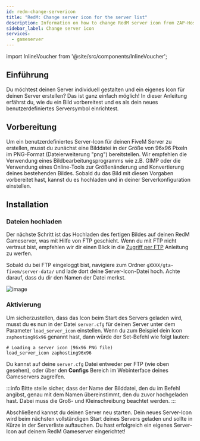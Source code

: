 ```yaml
---
id: redm-change-servericon
title: "RedM: Change server icon for the server list"
description: Information on how to change RedM server icon from ZAP-Hosting - ZAP-Hosting.com documentation
sidebar_label: Change server icon
services:
  - gameserver
---
```


import InlineVoucher from '@site/src/components/InlineVoucher';

## Einführung

Du möchtest deinen Server individuell gestalten und ein eigenes Icon für deinen Server erstellen? Das ist ganz einfach möglich! In dieser Anleitung erfährst du, wie du ein Bild vorbereitest und es als dein neues benutzerdefiniertes Serversymbol einrichtest.

<InlineVoucher />

## Vorbereitung

Um ein benutzerdefiniertes Server-Icon für deinen FiveM Server zu erstellen, musst du zunächst eine Bilddatei in der Größe von 96x96 Pixeln im PNG-Format (Dateierweiterung "png") bereitstellen. Wir empfehlen die Verwendung eines Bildbearbeitungsprogramms wie z.B. GIMP oder die Verwendung eines Online-Tools zur Größenänderung und Konvertierung deines bestehenden Bildes. Sobald du das Bild mit diesen Vorgaben vorbereitet hast, kannst du es hochladen und in deiner Serverkonfiguration einstellen.



## Installation

### Dateien hochladen

Der nächste Schritt ist das Hochladen des fertigen Bildes auf deinen RedM Gameserver, was mit Hilfe von FTP geschieht. Wenn du mit FTP nicht vertraut bist, empfehlen wir dir einen Blick in die [Zugriff per FTP](gameserver-ftpaccess.md) Anleitung zu werfen.

Sobald du bei FTP eingeloggt bist, navigiere zum Ordner `gXXXX/gta-fivem/server-data/` und lade dort deine Server-Icon-Datei hoch. Achte darauf, dass du dir den Namen der Datei merkst.

![image](https://github.com/zaphosting/docs/assets/42719082/066d6d02-5e88-4583-9a20-e7d8146317b7)

### Aktivierung

Um sicherzustellen, dass das Icon beim Start des Servers geladen wird, musst du es nun in der Datei `server.cfg` für deinen Server unter dem Parameter `load_server_icon` einstellen. Wenn du zum Beispiel dein Icon `zaphosting96x96` genannt hast, dann würde der Set-Befehl wie folgt lauten: 
```
# Loading a server icon (96x96 PNG file)
load_server_icon zaphosting96x96
```

Du kannst auf deine `server.cfg` Datei entweder per FTP (wie oben gesehen), oder über den **Configs** Bereich im Webinterface deines Gameservers zugreifen.

:::info
Bitte stelle sicher, dass der Name der Bilddatei, den du im Befehl angibst, genau mit dem Namen übereinstimmt, den du zuvor hochgeladen hast. Dabei muss die Groß- und Kleinschreibung beachtet werden.
:::

Abschließend kannst du deinen Server neu starten. Dein neues Server-Icon wird beim nächsten vollständigen Start deines Servers geladen und sollte in Kürze in der Serverliste auftauchen. Du hast erfolgreich ein eigenes Server-Icon auf deinem RedM Gameserver eingerichtet!